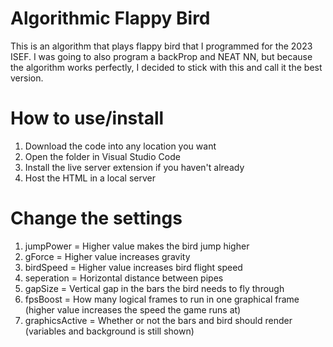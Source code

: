 # Algorithmic Flappy Bird
This is an algorithm that plays flappy bird that I programmed for the 2023 ISEF. I was going to also program a backProp and NEAT NN, but because the algorithm works perfectly, I decided to stick with this and call it the best version.
# How to use/install
1. Download the code into any location you want
2. Open the folder in Visual Studio Code
3. Install the live server extension if you haven't already
4. Host the HTML in a local server

# Change the settings
1. jumpPower = Higher value makes the bird jump higher
2. gForce = Higher value increases gravity
3. birdSpeed = Higher value increases bird flight speed
4. seperation = Horizontal distance between pipes
5. gapSize = Vertical gap in the bars the bird needs to fly through
6. fpsBoost = How many logical frames to run in one graphical frame (higher value increases the speed the game runs at)
7. graphicsActive = Whether or not the bars and bird should render (variables and background is still shown)
